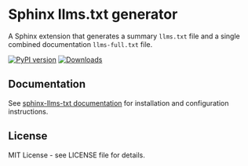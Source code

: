 # Sphinx llms.txt generator

A Sphinx extension that generates a summary `llms.txt` file and a single combined documentation `llms-full.txt` file.

[![PyPI version](https://img.shields.io/pypi/v/sphinx-llms-txt.svg)](https://pypi.python.org/pypi/sphinx-llms-txt)
[![Downloads](https://static.pepy.tech/badge/sphinx-llms-txt/month)](https://pepy.tech/project/sphinx-llms-txt)

## Documentation

See [sphinx-llms-txt documentation](https://sphinx-llms-txt.readthedocs.io/en/latest/index.html) for installation and configuration instructions.

## License

MIT License - see LICENSE file for details.
